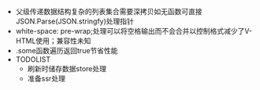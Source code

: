 - 父级传递数据结构复杂的列表集合需要深拷贝如无函数可直接JSON.Parse(JSON.stringfy)处理指针
- white-space: pre-wrap;处理可以将空格输出而不会合并以控制格式减少了V-HTML使用；兼容性未知
- .some函数遍历返回true节省性能
- TODOLIST
  - 刷新时储存数据store处理
  - 准备ssr处理
